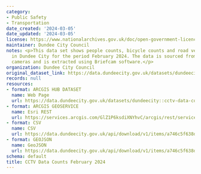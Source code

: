 ```yaml
---
category:
- Public Safety
- Transportation
date_created: '2024-03-05'
date_updated: '2024-03-05'
license: https://www.nationalarchives.gov.uk/doc/open-government-licence/version/3/
maintainer: Dundee City Council
notes: <p>This data set shows people counts, bicycle counts and road vehicle counts
  in Dundee City for the period February 2024. The data is sourced from Dundee's CCTV
  cameras and is extracted using Briefcam software.</p>
organization: Dundee City Council
original_dataset_link: https://data.dundeecity.gov.uk/datasets/dundeecity::cctv-data-counts-february-2024
records: null
resources:
- format: ARCGIS HUB DATASET
  name: Web Page
  url: https://data.dundeecity.gov.uk/datasets/dundeecity::cctv-data-counts-february-2024
- format: ARCGIS GEOSERVICE
  name: Esri REST
  url: https://services.arcgis.com/GlZ1P6ksdiXNYhvC/arcgis/rest/services/CCTV_Data_Counts_February_2024/FeatureServer/0
- format: CSV
  name: CSV
  url: https://data.dundeecity.gov.uk/api/download/v1/items/a746c5f638dd4b90872209bc2c6e1be1/csv?layers=0
- format: GEOJSON
  name: GeoJSON
  url: https://data.dundeecity.gov.uk/api/download/v1/items/a746c5f638dd4b90872209bc2c6e1be1/geojson?layers=0
schema: default
title: CCTV Data Counts February 2024
---
```

